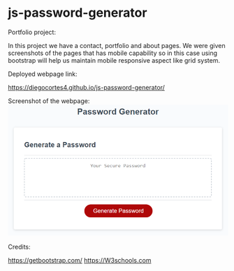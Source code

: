 # js-password-generator

Portfolio project:


In this project we have a contact, portfolio and about pages. We were given screenshots of the pages that has mobile capability so in this case using bootstrap will help us maintain mobile responsive aspect like grid system.



Deployed webpage link:

https://diegocortes4.github.io/js-password-generator/

Screenshot of the webpage:
![picture](03-javascript-homework-demo.png)



Credits:

https://getbootstrap.com/
https://W3schools.com
